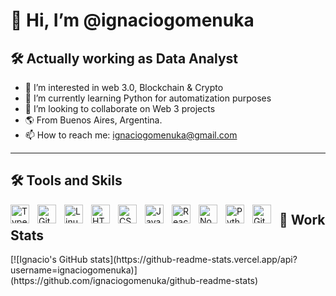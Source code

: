 <h1>👋 Hi, I’m @ignaciogomenuka </h1>
<h2>🛠 Actually working as Data Analyst</h2>


- 👀 I’m interested in web 3.0, Blockchain & Crypto
- 🌱 I’m currently learning Python for automatization purposes
- 💞️ I’m looking to collaborate on Web 3 projects
- 🌎 From Buenos Aires, Argentina.
- 📫 How to reach me: ignaciogomenuka@gmail.com

---
<h2>🛠 Tools and Skils</h2>

<img align="left" alt="TypeScript" width="30px" style="padding-right:10px;" src="https://cdn.jsdelivr.net/gh/devicons/devicon/icons/typescript/typescript-plain.svg" />
<img align="left" alt="Git" width="30px" style="padding-right:10px;" src="https://cdn.jsdelivr.net/gh/devicons/devicon/icons/git/git-original.svg" />
<img align="left" alt="Linux" width="30px" style="padding-right:10px;" src="https://cdn.jsdelivr.net/gh/devicons/devicon/icons/linux/linux-original.svg" />
<img align="left" alt="HTML" width="30px" style="padding-right:10px;" src="https://cdn.jsdelivr.net/gh/devicons/devicon/icons/html5/html5-plain.svg" />
<img align="left" alt="CSS" width="30px" style="padding-right:10px;" src="https://cdn.jsdelivr.net/gh/devicons/devicon/icons/css3/css3-plain.svg" />
<img align="left" alt="JavaScript" width="30px" style="padding-right:10px;" src="https://cdn.jsdelivr.net/gh/devicons/devicon/icons/javascript/javascript-plain.svg" />
<img align="left" alt="React" width="30px" style="padding-right:10px;" src="https://cdn.jsdelivr.net/gh/devicons/devicon/icons/react/react-original.svg" />
<img align="left" alt="NodeJS" width="30px" style="padding-right:10px;" src="https://cdn.jsdelivr.net/gh/devicons/devicon/icons/nodejs/nodejs-original.svg" />
<img align="left" alt="Python" width="30px" style="padding-right:10px;" src="https://cdn.jsdelivr.net/gh/devicons/devicon/icons/python/python-plain.svg" />
<img align="left" alt="GitHub" width="30px" style="padding-right:10px;" src="https://cdn.jsdelivr.net/gh/devicons/devicon/icons/github/github-original.svg" />



<h2>📌 Work Stats </h2>
[![Ignacio's GitHub stats](https://github-readme-stats.vercel.app/api?username=ignaciogomenuka)](https://github.com/ignaciogomenuka/github-readme-stats)

<!---
ignaciogomenuka/ignaciogomenuka is a ✨ special ✨ repository because its `README.md` (this file) appears on your GitHub profile.
You can click the Preview link to take a look at your changes.
--->
